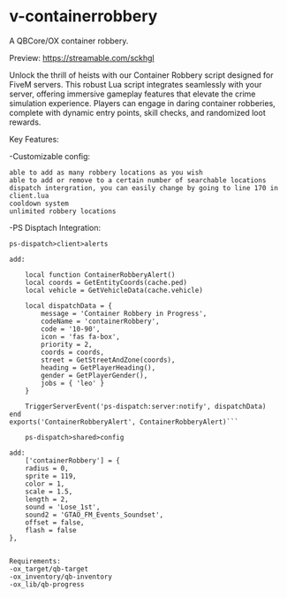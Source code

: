 # v-containerrobbery
A QBCore/OX container robbery. 

Preview: https://streamable.com/sckhgl

Unlock the thrill of heists with our Container Robbery script designed for FiveM servers. This robust Lua script integrates seamlessly with your server, offering immersive gameplay features that elevate the crime simulation experience. Players can engage in daring container robberies, complete with dynamic entry points, skill checks, and randomized loot rewards.

Key Features:

-Customizable config:

    able to add as many robbery locations as you wish
    able to add or remove to a certain number of searchable locations
    dispatch intergration, you can easily change by going to line 170 in client.lua
    cooldown system
    unlimited robbery locations

-PS Disptach Integration:

    ps-dispatch>client>alerts

    add:
```
    local function ContainerRobberyAlert()
    local coords = GetEntityCoords(cache.ped)
    local vehicle = GetVehicleData(cache.vehicle)

    local dispatchData = {
        message = 'Container Robbery in Progress',
        codeName = 'containerRobbery',
        code = '10-90',
        icon = 'fas fa-box',
        priority = 2,
        coords = coords,
        street = GetStreetAndZone(coords),
        heading = GetPlayerHeading(),
        gender = GetPlayerGender(),
        jobs = { 'leo' }
    } 

    TriggerServerEvent('ps-dispatch:server:notify', dispatchData)
end 
exports('ContainerRobberyAlert', ContainerRobberyAlert)```

    ps-dispatch>shared>config
```
    add:
        ['containerRobbery'] = { 
        radius = 0,
        sprite = 119,
        color = 1,
        scale = 1.5,
        length = 2,
        sound = 'Lose_1st',
        sound2 = 'GTAO_FM_Events_Soundset',
        offset = false,
        flash = false
    },  
```

Requirements:
-ox_target/qb-target
-ox_inventory/qb-inventory
-ox_lib/qb-progress
